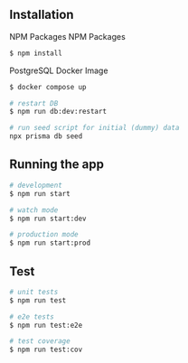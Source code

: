 ## Installation

NPM Packages
NPM Packages

```bash
$ npm install
```

PostgreSQL Docker Image

```bash
$ docker compose up

# restart DB
$ npm run db:dev:restart

# run seed script for initial (dummy) data
npx prisma db seed
```

## Running the app

```bash
# development
$ npm run start

# watch mode
$ npm run start:dev

# production mode
$ npm run start:prod
```

## Test

```bash
# unit tests
$ npm run test

# e2e tests
$ npm run test:e2e

# test coverage
$ npm run test:cov
```
